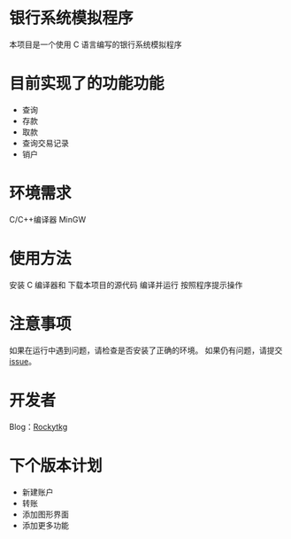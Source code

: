 # 银行系统模拟程序

本项目是一个使用 C 语言编写的银行系统模拟程序

# 目前实现了的功能功能
* 查询
* 存款
* 取款
* 查询交易记录
* 销户
# 环境需求
C/C++编译器 MinGW
# 使用方法
安装 C 编译器和
下载本项目的源代码
编译并运行
按照程序提示操作
# 注意事项
如果在运行中遇到问题，请检查是否安装了正确的环境。
如果仍有问题，请提交 [issue](https://github.com/Rockytkg/bank_system/issues)。
# 开发者
Blog：[Rockytkg](https://letanml.xyz)
# 下个版本计划
* 新建账户
* 转账
* 添加图形界面
* 添加更多功能
